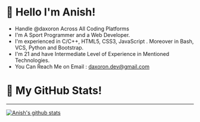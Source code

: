 # 👋 Hello I'm Anish!
- Handle @daxoron Across All Coding Platforms
- I'm A Sport Programmer and a Web Developer.
- I'm experienced in C/C++, HTML5, CSS3, JavaScript . Moreover in Bash, VCS, Python and Bootstrap.
- I'm 21 and have Intermediate Level of Experience in Mentioned Technologies.
- You Can Reach Me on Email : daxoron.dev@gmail.com
  
# 🌱 My GitHub Stats!
<hr>
<a href="https://github.com/daxoron/github-readme-stats">
  <img align="center" src="https://github-readme-stats.vercel.app/api?username=daxoron&show_icons=true&include_all_commits=true&theme=dark" alt="Anish's github stats" />
</a>
